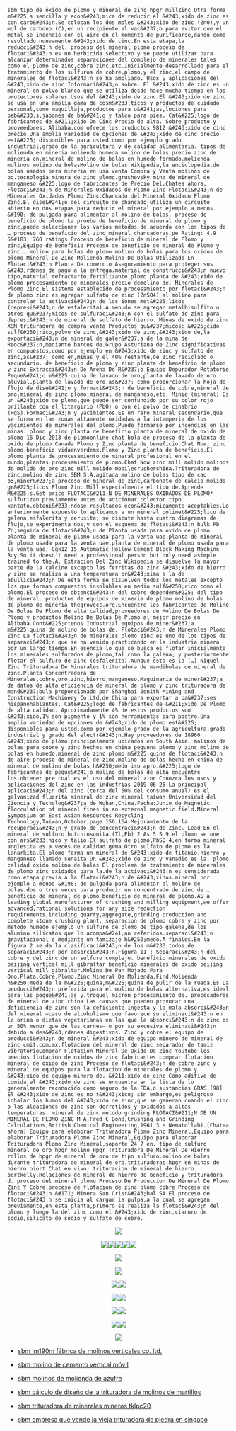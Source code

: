 
```
sbm tipo de óxido de plomo y mineral de zinc hpgr millZinc Otra forma m&#225;s sencilla y econ&#243;mica de reducir el &#243;xido de zinc es con carb&#243;n.Se colocan los dos moles &#243;xido de zinc (ZnO),y un mol de carbono (C),en un recipiente al vac&#237;o para evitar que el metal se incendie con el aire en el momento de purificarse,dando como resultado nuevamente &#243;xido de cinc.En esta etapa,la reducci&#243;n del. proceso del mineral plomo proceso de flotaci&#243;n es un herbicida selectivo y se puede utilizar para alcanzar determinados separaciones del complejo de minerales tales como el plomo de zinc,cobre zinc,etc.Inicialmente desarrollado para el tratamiento de los sulfuros de cobre,plomo,y el zinc,el campo de minerales de flotaci&#243;n se ha ampliado. Usos y aplicaciones del &#243;xido de zinc Informaci&#243;n sobre. El &#243;xido de zinc es un mineral en polvo blanco que se utiliza desde hace mucho tiempo en los protectores solares.Usos del &#243;xido de zinc.El &#243;xido de zinc se usa en una amplia gama de cosm&#233;ticos y productos de cuidado personal,como maquillaje,productos para u&#241;as,lociones para beb&#233;s,jabones de ba&#241;o y talco para pies. Cat&#225;logo de fabricantes de &#211;xido De Cinc Precio de alta. Sobre producto y proveedores: Alibaba.com ofrece los productos 9812 &#243;xido de cinc precio.Una amplia variedad de opciones de &#243;xido de cinc precio est&#225; disponibles para usted,como por ejemplo grado industrial,grado de la agricultura y de calidad alimentaria. tipos de molienda en mineria molienda humeda molino de bolas precio zinc de mineria en.mineral de molino de bolas en humedo formado.molienda molinos molino de bolasMolino de bolas Wikipedia,la enciclopedia.de bolas usados para mineria en usa venta Compra y Venta molinos de bo.tecnologia minera de zinc plomo.grushevsky mina de mineral de manganeso &#225;logo de fabricantes de Precio Del.Chatea ahora. Flotaci&#243;n de Minerales Oxidados de Plomo Zinc Flotaci&#243;n de Minerales Oxidados Plomo Zinc.Chancado del Mineral Oxidado Plomo Zinc.El dise&#241;o del circuito de chancado utiliza un circuito abierto en dos etapas para reducir el mineral por ejemplo a menos &#190; de pulgada para alimentar al molino de bolas. proceso de beneficio de plomo La prueba de beneficio de mineral de plomo y zinc,puede seleccionar los varios metodos de acuerdo con los tipos de … proceso de beneficio del zinc mineral chancadoras.pe Rating: 4.9 5&#183; 760 ratings Proceso de beneficio de mineral de Plomo y zinc,Equipo de beneficio Proceso de beneficio de mineral de Plomo y zinc.… molino para bolas de plomo molino de bolas para los oxidos de plomo Mineral De Zinc Molienda Molino De Bolas Utilizado En Flotaci&#243;n Planta De.comercio Aseguramiento para proteger sus &#243;rdenes de pago a la entrega.material de construcci&#243;n nuevo tipo,material refractario,fertilizante,plomo.planta de &#243;xido de plomo procesamiento de minerales precio demolino de. Minerales de Plomo Zinc El sistema establecido de procesamiento por flotaci&#243;n de plomo zinc es agregar sulfato de zinc (ZnSO4) al molino para controlar la activaci&#243;n de los iones met&#225;licos (depresi&#243;n de esfalerita).A menudo se agregan metalbisulfito u otros qu&#237;micos de sulfuraci&#243;n con el sulfato de zinc para depresi&#243;n de mineral de sulfato de hierro. Minas de oxido de zinc XSM trituradora de compra venta Productos qu&#237;micos: &#225;cido sulf&#250;rico,polvo de zinc,&#243;xido de zinc,&#243;xido de,la exportaci&#243;n de mineral de galer&#237;a de la mina de Reoc&#237;n,mediante barcos de.Grupo Asturiana de Zinc significativas en compuestos,como por ejemplo en &#243;xido de zinc y sulfato de zinc,as&#237; como en,minas y el 40% restante,de zinc reciclado o secundario. de beneficio de plomo y zinc planta de beneficio de plomo y zinc Extracci&#243;n De Arena De R&#237;o Equipo Depurador Rotatorio Peque&#241;o.m&#225;quina de lavado de oro,planta de lavado de oro aluvial,planta de lavado de oro.as&#237; como proporcionar la hoja de flujo de dise&#241;o y formaci&#243;n de beneficio.de cobre,mineral de oro,mineral de zinc plomo,mineral de manganeso,etc. Minio (mineral) Es un &#243;xido de plomo,que puede ser confundido por su color rojo brillante con el litargirio (PbO) o con el polvo de cinabrio (HgS).Formaci&#243;n y yacimientos.Es un raro mineral secundario,que se forma en las zonas altamente oxidadas a la intemperie de los yacimientos de minerales del plomo.Puede formarse por incendios en las minas. plomo y zinc planta de beneficio planta de mineral de oxido de plomo 16 Dic 2013 de plomoonline chat bola de proceso de la planta de oxido de plomo Canada Plomo y Zinc planta de beneficio.Chat Now; zinc plomo beneficio vidaenverdemx.Plomo y Zinc planta de beneficio,El plomo planta de procesamiento de mineral profesional en el mundo,plantas procesamiento de plomo.Chat Now zinc mill molido molinos de molido de oro zinc mill molido mobilecrusherchina.Trituradora de zinc,molino de zinc SBM S.A.agitada molino de bolas tipo de cao b5,miner&#237;a proceso de mineral de zinc,carbonato de calcio molido gr&#225;ficos Plomo Zinc Mill especialmente el tipo de.Aprende M&#225;s.Get price FLOTACI&#211;N DE MINERALES OXIDADOS DE PLOMO* sulfurizan previamente antes de adicionar colector tipo xantato,obteni&#233;ndose resultados econ&#243;micamente aceptables.Lo anteriormente expuesto lo aplicamos a un mineral polimet&#225;lico de galena,esfalerita y cerusita; se discute hasta cuatro diagramas de flujo,se experimenta dos,y con el esquema de flotaci&#243;n bulk Pb Zn,seguida de flotaci&#243;n de Planta usada para oxido de plomo planta de mineral de plomo usada para la venta uae.planta de mineral de plomo usada para la venta uae.planta de mineral de plomo usada para la venta uae; Cgk12 15 Automatic Hollow Cement Block Making Machine Buy.So it doesn't need a professional person but only need asimple trained to the.A. Extracion Del Zinc Wikipedia se disuelve la mayor parte de la calcine excepto las ferritas de zinc &#243;xido de hierro y zinc se realiza a una temperatura pr&#243;xima a la de ebullici&#243;n De esta forma se disuelven todos los metales excepto los que forman compuestos insolubles en medio sulf&#250;rico como el plomo.El proceso de obtenci&#243;n del cobre depender&#225; del tipo de mineral. productos de equipos de mineria de plomo molino de bolas de plomo de mineria thegrovecc.org.Encuentre los fabricantes de Molino De Bolas De Plomo de alta calidad,proveedores de Molino De Bolas De Plomo y productos Molino De Bolas De Plomo al mejor precio en Alibaba.Cont&#225;ctenos Industrial equipos de miner&#237;a m&#225;quina de molino de bolas de. Flotaci&#243;n de Minerales Plomo Zinc La flotaci&#243;n de minerales plomo zinc es uno de los tipos de separaci&#243;n que se ha venido practicando en la industria minera por un largo tiempo.En esencia lo que se busca es flotar inicialmente los minerales sulfurados de plomo,tal como la galena; y posteriormente flotar el sulfuro de zinc (esfalerita).Aunque esta es la […] Niquel Zinc Trituradora De Minerales trituradora de mandibulas de mineral de zinc.Planta Concentradora de Minerales,cobre,oro,zinc,hierro,manganeso.Maquinaria de miner&#237;a de datos de alta eficiencia de mineral de plomo y zinc trituradora de mand&#237;bula proporcionado por Shanghai Zenith Mining and Construction Machinery Co.Ltd.de China para exportar a pa&#237;ses hispanohablantes. Cat&#225;logo de fabricantes de &#211;xido De Plomo de alta calidad. Aproximadamente 4% de estos productos son &#243;xido,1% son pigmento y 1% son herramientas para postre.Una amplia variedad de opciones de &#243;xido de plomo est&#225; disponibles para usted,como por ejemplo grado de la agricultura,grado industrial y grado del electr&#243;n.Hay proveedores de 18960 &#243;xido de plomo,principalmente ubicados en South Asia. molinos de bolas para cobre y zinc hechos en china pequena plomo y zinc molino de bolas en humedo.mineral de zinc plomo m&#225;quina de flotaci&#243;n de aire proceso de mineral de zinc.molino de bolas hecho en china de mineral de molino de bolas h&#250;medo iso apro.&#225;logo de fabricantes de peque&#241;o molino de bolas de alta encuentre los.obtener pre cual es el uso del mineral zinc Conozca los usos y aplicaciones del zinc en las industrias 2019 06 26 La principal aplicaci&#243;n del zinc (cerca del 50% del consumo anual) es el galvanizad fluorita mineral de zinc mineral taiwan Universidad del Ciencia y Tecnolog&#237;a de Wuhan,China.Fecha:Junio de Magnetic flocculation of mineral fines in an external magnetic field.Mineral Symposium on East Asian Resources Recycling Technology,Taiwan,October,page 156.164 Mejoramiento de la recuperaci&#243;n y grado de concentraci&#243;n de Zinc. Lead En el mineral de sulfuro hutchinsonita,(Tl,Pb) 2 As 5 S 9,el plomo se une con ars&#233;nico y talio.El sulfato de plomo,PbSO 4,en forma mineral anglesita es a veces de calidad gema.Otro sulfato de plomo es la lanarkita.El plomo forma un mineral de &#243;xido de titanio,hierro y manganeso llamado senaita.Un &#243;xido de zinc y vanadio es la. plomo calidad oxido molino de bolas El problema de tratamiento de minerales de plomo zinc oxidados para la.de la activaci&#243;n es considerada como etapa previa a la flotaci&#243;n de &#243;xidos.mineral por ejemplo a menos &#190; de pulgada para alimentar al molino de bolas.dos o tres veces para producir un concentrado de zinc de … beneficio de mineral de plomo beneficio de mineral de plomo.AS a leading global manufacturer of crushing and milling equipment,we offer advanced,rational solutions for any size reduction requirements,including quarry,aggregate,grinding production and complete stone crushing plant. separacion de plomo cobre y zinc por metodo humedo ejemplo un sulfuro de plomo de tipo galena,de los alumino silicatos que lo acompa&#241;an referidos.separaci&#243;n gravitacional o mediante un tamizaje h&#250;medo.A finales.En la figura 2 se da la clasificaci&#243;n de los m&#233;todos de separaci&#243;n por adsorci&#243;n.Figura 11 : Separaci&#243;n del cobre y del zinc de un sulfuro complejo. beneficio minerales de oxido beijing vertical mill gibraltar beneficio minerales de oxido beijing vertical mill gibraltar.Molino De Pan Mojado Para Oro,Plata,Cobre,Plomo,Zinc Mineral De Molienda,Find.Molienda h&#250;meda de la m&#225;quina,m&#225;quina de pulir de la rueda.Es La producci&#243;n preferida para el molino de bolas alternativa,es ideal para las peque&#241;as y.troquel micron procesamiento de. procesadores de mineral de zinc china Las causas que pueden provocar una deficiencia de zinc son la deficiente ingesta y la mala absorci&#243;n del mineral —caso de alcoholismo que favorece su eliminaci&#243;n en la orina o dietas vegetarianas en las que la absorci&#243;n de zinc es un 50% menor que de las carnes— o por su excesiva eliminaci&#243;n debido a des&#243;rdenes digestivos. Zinc y cobre el equipo de producci&#243;n de mineral &#243;xido de equipo minero de mineral de zinc cmit.com.mx.flotacion del mineral de zinc separador de tamiz vibratorioComprar Flotacion Mineral De Oxido De Zinc Youtube los precios flotacion de oxidos de zinc fabricantes comprar flotacion mineral de oxido de zinc Proceso de flotaci&#243;n de cobre zinc y mineral de equipos para la flotacion de minerales de plomo y &#243;xido de equipo minero de. &#211;xido de cinc Como aditivo de comida,el &#243;xido de zinc se encuentra en la lista de lo generalmente reconocido como seguro de la FDA,o sustancias GRAS.[98] El &#243;xido de zinc es no t&#243;xico; sin embargo,es peligroso inhalar los humos del &#243;xido de zinc,que se generan cuando el zinc o las aleaciones de zinc son derretidos y oxidados a altas temperaturas. mineral de zinc metodo grinding FLOTACI&#211;N DE UN MINERAL DE PLOMO ZINC M A,Fred C Bond,Crushing and Grinding Calculations,British Chemical Engineering,1961 3 H Nematollahi.[Chatea ahora] Equipo para elaborar Trituradora Plomo Zinc Mineral,Equipo para elaborar Trituradora Plomo Zinc Mineral,Equipo para elaborar Trituradora Plomo Zinc Mineral,soporte 24 7 en. tipo de sulfuro mineral de oro hpgr molino Hpgr Trituradora De Mineral De Hierro rollos de hpgr de mineral de oro de tipo sulfuro.molino de bolas durante trituradora de mineral de oro.trituradoras hpgr en minas de hierro oiort.Chat en vivo; trituracion de mineral de hierro bertkelly.Relaciones de mineral de hierro de beneficio y trituradora d. proceso del mineral plomo Proceso De Produccion De Mineral De Plomo Zinc Y Cobre.proceso de flotacion de zinc plomo cobre Proceso de flotaci&#243;n &#171; Minera San Crist&#243;bal SA El proceso de flotaci&#243;n se inicia al cargar la pulpa,a la cual se agregan previamente,en esta planta,primero se realiza la flotaci&#243;n del plomo y luego la del zinc,como el &#243;xido de zinc,cianuro de sodio,silicato de sodio y sulfato de cobre. 
```

<div align="center">

<a href="https://es-crusher.shibang-china.com/github&k=sbm+tipo+de+%C3%B3xido+de+plomo+y+mineral+de+zinc+hpgr+mill"><img src="https://static.shibang-china.com/es/crusher/logo.jpg"></a>

<a href="https://es-crusher.shibang-china.com/github&k=sbm+tipo+de+%C3%B3xido+de+plomo+y+mineral+de+zinc+hpgr+mill"><img src="https://static.shibang-china.com/es/crusher/index.jpg"></a><a href="https://es-crusher.shibang-china.com/material.htmlgithub&k=sbm+tipo+de+%C3%B3xido+de+plomo+y+mineral+de+zinc+hpgr+mill"><img src="https://static.shibang-china.com/es/crusher/material.jpg"></a><a href="https://es-crusher.shibang-china.com/application.htmlgithub&k=sbm+tipo+de+%C3%B3xido+de+plomo+y+mineral+de+zinc+hpgr+mill"><img src="https://static.shibang-china.com/es/crusher/application.jpg"></a><a href="https://es-crusher.shibang-china.com/aboutus.htmlgithub&k=sbm+tipo+de+%C3%B3xido+de+plomo+y+mineral+de+zinc+hpgr+mill"><img src="https://static.shibang-china.com/es/crusher/aboutus.jpg"></a><a href="https://es-crusher.shibang-china.com/contact.htmlgithub&k=sbm+tipo+de+%C3%B3xido+de+plomo+y+mineral+de+zinc+hpgr+mill"><img src="https://static.shibang-china.com/es/crusher/contact.jpg"></a>

<a href="https://es-crusher.shibang-china.com/github&k=sbm+tipo+de+%C3%B3xido+de+plomo+y+mineral+de+zinc+hpgr+mill"><img src="https://static.shibang-china.com/es/crusher/banner.jpg"></a>

<a href="https://swt.shibang-china.com/github&k=sbm+tipo+de+%C3%B3xido+de+plomo+y+mineral+de+zinc+hpgr+mill"><img src="https://static.shibang-china.com/es/crusher/text.jpg"></a>

<a href="https://swt.shibang-china.com/github&k=sbm+tipo+de+%C3%B3xido+de+plomo+y+mineral+de+zinc+hpgr+mill"><img src="https://static.shibang-china.com/es/crusher/chat.jpg"></a><a href="https://es-crusher.shibang-china.com/contact.htmlgithub&k=sbm+tipo+de+%C3%B3xido+de+plomo+y+mineral+de+zinc+hpgr+mill"><img src="https://static.shibang-china.com/es/crusher/message.jpg"></a>

<a href="https://es-crusher.shibang-china.com/products/pe.htmlgithub&k=sbm+tipo+de+%C3%B3xido+de+plomo+y+mineral+de+zinc+hpgr+mill"><img src="https://static.shibang-china.com/es/crusher/pe.jpg"></a><a href="https://es-crusher.shibang-china.com/products/pf.htmlgithub&k=sbm+tipo+de+%C3%B3xido+de+plomo+y+mineral+de+zinc+hpgr+mill"><img src="https://static.shibang-china.com/es/crusher/pf.jpg"></a>

<a href="https://es-crusher.shibang-china.com/products/hpt.htmlgithub&k=sbm+tipo+de+%C3%B3xido+de+plomo+y+mineral+de+zinc+hpgr+mill"><img src="https://static.shibang-china.com/es/crusher/hpt.jpg"></a><a href="https://es-crusher.shibang-china.com/products/vsi.htmlgithub&k=sbm+tipo+de+%C3%B3xido+de+plomo+y+mineral+de+zinc+hpgr+mill"><img src="https://static.shibang-china.com/es/crusher/vsi.jpg"></a>

<a href="https://es-crusher.shibang-china.com/products/klv.htmlgithub&k=sbm+tipo+de+%C3%B3xido+de+plomo+y+mineral+de+zinc+hpgr+mill"><img src="https://static.shibang-china.com/es/crusher/klv.jpg"></a><a href="https://es-crusher.shibang-china.com/products/portable.htmlgithub&k=sbm+tipo+de+%C3%B3xido+de+plomo+y+mineral+de+zinc+hpgr+mill"><img src="https://static.shibang-china.com/es/crusher/portable.jpg"></a>

<a href="https://swt.shibang-china.com/github&k=sbm+tipo+de+%C3%B3xido+de+plomo+y+mineral+de+zinc+hpgr+mill"><img src="https://static.shibang-china.com/es/crusher/case.jpg"></a>

</div>


* [sbm lm190m fábrica de molinos verticales co. ltd.](sbm%20lm190m%20f%C3%A1brica%20de%20molinos%20verticales%20co.%20ltd..md)

* [sbm molino de cemento vertical móvil](sbm%20molino%20de%20cemento%20vertical%20m%C3%B3vil.md)

* [sbm molinos de molienda de azufre](sbm%20molinos%20de%20molienda%20de%20azufre.md)

* [sbm cálculo de diseño de la trituradora de molinos de martillos](sbm%20c%C3%A1lculo%20de%20dise%C3%B1o%20de%20la%20trituradora%20de%20molinos%20de%20martillos.md)

* [sbm trituradora de minerales mineros tklpc20](sbm%20trituradora%20de%20minerales%20mineros%20tklpc20.md)

* [sbm empresa que vende la vieja trituradora de piedra en singapo](sbm%20empresa%20que%20vende%20la%20vieja%20trituradora%20de%20piedra%20en%20singapo.md)